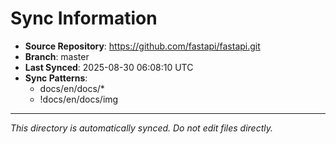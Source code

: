 # Sync Information

- **Source Repository**: https://github.com/fastapi/fastapi.git
- **Branch**: master
- **Last Synced**: 2025-08-30 06:08:10 UTC
- **Sync Patterns**:
  - docs/en/docs/*
  - !docs/en/docs/img

---
*This directory is automatically synced. Do not edit files directly.*
